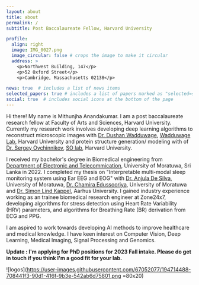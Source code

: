 ```yaml
---
layout: about
title: about
permalink: /
subtitle: Post Baccalaureate Fellow, Harvard University

profile:
  align: right
  image: IMG_0027.png
  image_circular: false # crops the image to make it circular
  address: >
    <p>Northwest Building, 147</p>
    <p>52 Oxford Street</p>
    <p>Cambridge, Massachusetts 02138</p>

news: true  # includes a list of news items
selected_papers: true # includes a list of papers marked as "selected={true}"
social: true  # includes social icons at the bottom of the page
---
```


Hi there! My name is Mithunjha Anandakumar. I am a post baccalaureate research fellow at Faculty of Arts and Sciences, Harvard University. Currently my research work involves developing deep learning algorithms to reconstruct microscopic images with [Dr. Dushan Wadduwage](https://centerforadvancedimaging.harvard.edu/people/dushan-wadduwage-phd), [Wadduwage Lab](https://wadduwagelab.com/), Harvard University and protein structure generation/ modeling with of [Dr. Sergey Ovchinnikov](https://scholar.google.com/citations?user=8KJ9gf4AAAAJ&hl=en), [SO lab](https://site.solab.org/home), Harvard University. 

I received my bachelor's degree in Biomedical engineering from [Department of Electronic and Telecommication](https://ent.uom.lk/), University of Moratuwa, Sri Lanka in 2022. I completed my thesis on "Interpretable multi-modal sleep monitoring system using Ear EEG and EOG" with [Dr. Anjula De Silva](https://ent.uom.lk/team/dr-anjula-de-silva/), University of Moratuwa, [Dr. Chamira Edussooriya](https://ent.uom.lk/team/dr-chamira-u-s-edussooriya/), University of Moratuwa and [Dr. Simon Lind Kappel](https://pure.au.dk/portal/en/persons/simon-lind-kappel(ac38d32d-9622-4bf6-9103-1d9225c5322c).html), Aarhus University. I gained industry experience working as an trainee biomedical research engineer at Zone24x7, developing algorithms for stress detection using Heart Rate Variability (HRV) parameters, and algorithms for Breathing Rate (BR) derivation from ECG and PPG.

I am aspired to work towards developing AI methods to improve healthcare and medical knowledge. I have keen interest on Computer Vision, Deep Learning, Medical Imaging, Signal Processing and Genomics.

**Update : I'm applying for PhD positions for 2023 Fall intake. Please do get in touch if you think I'm a good fit for your lab.**

![logos](https://user-images.githubusercontent.com/67052077/194714488-708441f3-90d1-416f-9b3e-542ab6d75801.png =80x20)


